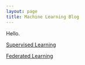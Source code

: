 ```yaml
---
layout: page
title: Machine Learning Blog
---
```


Hello.


[Supervised Learning](pages/supervised_learning.html)

[Federated Learning](pages/federated_learning.html)
